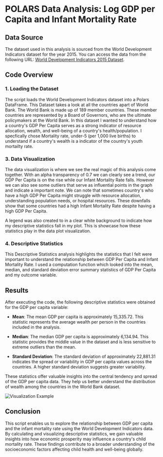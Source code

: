# POLARS Data Analysis: Log GDP per Capita and Infant Mortality Rate

## Data Source

The dataset used in this analysis is sourced from the World Development Indicators dataset for the year 2015. You can access the data from the following URL: [World Development Indicators 2015 Dataset](https://media.githubusercontent.com/media/nickeubank/MIDS_Data/master/World_Development_Indicators/wdi_small_tidy_2015.csv).

## Code Overview

### 1. Loading the Dataset

The script loads the World Development Indicators dataset into a Polars DataFrame. This Dataset takes a look at all the countries apart of World Bank. The World Bank is made up of 189 member countries. These member countries are represented by a Board of Governors, who are the ultimate policymakers at the World Bank. In this dataset I wanted to understand how a country's GDP Per Capita serves as a strong indicator of resource allocation, wealth, and well-being of a country's health/population. I specfically chose Mortality rate, under-5 (per 1,000 live births) to understand if a country's wealth is a indicator of the country's youth mortailty rate.

### 3. Data Visualization
The data visualization is where we see the real magic of this analysis come together. With an alpha transparency of 0.7 we can clearly see a trend, our GDP Per Capita is on the rise while our Infant Mortality Rate falls. However we can also see some outliers that serve as influential points in the graph and indicate a important note. We can note that sometimes country's who have a high GDP Per Capita might struggle with resource allocation, understanding population needs, or hospital resources. These downfalls show that some countries had a high Infant Mortality Rate despite having a high GDP Per Capita. 

A legend was also created to in a clear white background to indicate how my descriptive statistics fall in my plot. This is showcase how these statistics play in the data plot visualization. 

### 4. Descriptive Statistics

This Descriptive Statistics analysis highlights the statistics that I felt were important to understand the relationship between GDP Per Capita and Infant Mortality Rate. I used a computation function which looked into the mean, median, and standard deviation error summary statistics of GDP Per Capita and my outcome variable. 

## Results

After executing the code, the following descriptive statistics were obtained for the GDP per capita variable:

- **Mean**: The mean GDP per capita is approximately 15,335.72. This statistic represents the average wealth per person in the countries included in the analysis.

- **Median**: The median GDP per capita is approximately 6,134.94. This statistic provides the middle value in the dataset and is less sensitive to extreme outliers than the mean.

- **Standard Deviation**: The standard deviation of approximately 22,881.31 indicates the spread or variability in GDP per capita values across the countries. A higher standard deviation suggests greater variability.

These statistics offer valuable insights into the central tendency and spread of the GDP per capita data. They help us better understand the distribution of wealth among the countries in the World Bank dataset.

![Visualization Example](https://github.com/nogibjj/Simrun_Polars_Statistics/issues/1#issue-1893689204)


## Conclusion

This script enables us to explore the relationship between GDP per capita and the infant mortality rate using the World Development Indicators data. By calculating and visualizing descriptive statistics, we gain valuable insights into how economic prosperity may influence a country's child mortality rate. These findings contribute to a broader understanding of the socioeconomic factors affecting child health and well-being globally.
